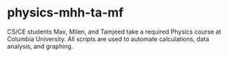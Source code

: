 # physics-mhh-ta-mf
CS/CE students Max, Milen, and Tamjeed take a required Physics course at Columbia University. All scripts are used to automate calculations, data analysis, and graphing.
